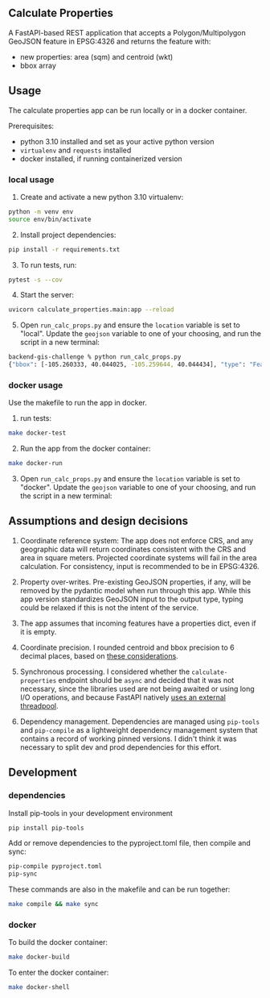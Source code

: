 ## Calculate Properties
A FastAPI-based REST application that accepts a Polygon/Multipolygon GeoJSON feature in EPSG:4326 and returns the feature with:

- new properties: area (sqm) and centroid (wkt)
- bbox array

## Usage
The calculate properties app can be run locally or in a docker container.

Prerequisites:
- python 3.10 installed and set as your active python version
- `virtualenv` and `requests` installed
- docker installed, if running containerized version

### local usage
1. Create and activate a new python 3.10 virtualenv:
```bash
python -m venv env
source env/bin/activate
```

2. Install project dependencies:
```bash
pip install -r requirements.txt
```

3. To run tests, run:
```bash
pytest -s --cov
```

4. Start the server:
```bash
uvicorn calculate_properties.main:app --reload
```

5. Open `run_calc_props.py` and ensure the `location` variable is set to "local". Update the `geojson` variable to one of your choosing, and run the script in a new terminal: 

```bash
backend-gis-challenge % python run_calc_props.py
{"bbox": [-105.260333, 40.044025, -105.259644, 40.044434], "type": "Feature", "geometry": {"type": "Polygon", "coordinates": [[[-105.26033253133266, 40.044434356004956], [-105.26033253133266, 40.04402520089002], [-105.2596442110887, 40.04402520089002], [-105.2596442110887, 40.044434356004956], [-105.26033253133266, 40.044434356004956]]]}, "properties": {"area": 2668.62, "centroid": "POINT (-105.259988 40.044230)"}}
```

### docker usage
Use the makefile to run the app in docker. 

1. run tests: 
```bash
make docker-test
```

2. Run the app from the docker container: 
```bash
make docker-run
```

3. Open `run_calc_props.py` and ensure the `location` variable is set to "docker". Update the `geojson` variable to one of your choosing, and run the script in a new terminal: 


## Assumptions and design decisions
1. Coordinate reference system: The app does not enforce CRS, and any geographic data will return coordinates consistent with the CRS and area in square meters. Projected coordinate systems will fail in the area calculation. For consistency, input is recommended to be in EPSG:4326.

2. Property over-writes. Pre-existing GeoJSON properties, if any, will be removed by the pydantic model when run through this app. While this app version standardizes GeoJSON input to the output type, typing could be relaxed if this is not the intent of the service.

3. The app assumes that incoming features have a properties dict, even if it is empty.

4. Coordinate precision. I rounded centroid and bbox precision to 6 decimal places, based on [these considerations](https://datatracker.ietf.org/doc/html/rfc7946#section-11.2).

5. Synchronous processing. I considered whether the `calculate-properties` endpoint should be `async` and decided that it was not necessary, since the libraries used are not being awaited or using long I/O operations, and because FastAPI natively [uses an external threadpool](https://fastapi.tiangolo.com/async/#path-operation-functions).

6. Dependency management. Dependencies are managed using `pip-tools` and `pip-compile` as a lightweight dependency management system that contains a record of working pinned versions. I didn't think it was necessary to split dev and prod dependencies for this effort.

## Development

### dependencies

Install pip-tools in your development environment
```bash
pip install pip-tools
```

Add or remove dependencies to the pyproject.toml file, then compile and sync:
```bash
pip-compile pyproject.toml
pip-sync
```

These commands are also in the makefile and can be run together:
```bash
make compile && make sync
```

### docker
To build the docker container:
```bash
make docker-build
```

To enter the docker container:
```bash
make docker-shell
```